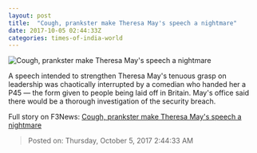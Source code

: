 ```yaml
---
layout: post
title:  "Cough, prankster make Theresa May's speech a nightmare"
date: 2017-10-05 02:44:33Z
categories: times-of-india-world
---
```


![Cough, prankster make Theresa May's speech a nightmare](https://static.toiimg.com/photo/msid-60948759/60948759.jpg?375919)

A speech intended to strengthen Theresa May's tenuous grasp on leadership was chaotically interrupted by a comedian who handed her a P45 — the form given to people being laid off in Britain. May's office said there would be a thorough investigation of the security breach.


Full story on F3News: [Cough, prankster make Theresa May's speech a nightmare](http://www.f3nws.com/n/3sH3KH)

> Posted on: Thursday, October 5, 2017 2:44:33 AM
